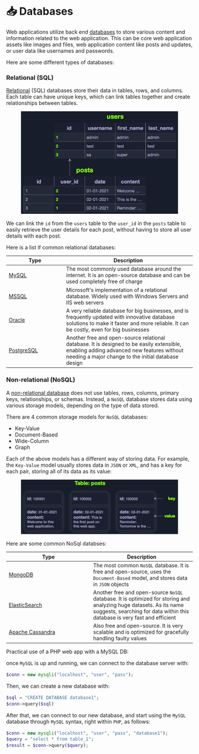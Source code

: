 # 📥 Databases

Web applications utilize back end [databases](https://en.wikipedia.org/wiki/Database) to store various content and information related to the web application. This can be core web application assets like images and files, web application content like posts and updates, or user data like usernames and passwords.

Here are some different types of databases:

### Relational (SQL)

[Relational](https://en.wikipedia.org/wiki/Relational\_database) (SQL) databases store their data in tables, rows, and columns. Each table can have unique keys, which can link tables together and create relationships between tables.

<figure><img src="../../../../.gitbook/assets/image (6) (1).png" alt=""><figcaption></figcaption></figure>

We can link the `id` from the `users` table to the `user_id` in the `posts` table to easily retrieve the user details for each post, without having to store all user details with each post.

Here is a list if common relational databases:

<table><thead><tr><th width="141">Type</th><th>Description</th></tr></thead><tbody><tr><td><a href="https://en.wikipedia.org/wiki/MySQL">MySQL</a></td><td>The most commonly used database around the internet. It is an open-source database and can be used completely free of charge</td></tr><tr><td><a href="https://en.wikipedia.org/wiki/Microsoft_SQL_Server">MSSQL</a></td><td>Microsoft's implementation of a relational database. Widely used with Windows Servers and IIS web servers</td></tr><tr><td><a href="https://en.wikipedia.org/wiki/Oracle_Database">Oracle</a></td><td>A very reliable database for big businesses, and is frequently updated with innovative database solutions to make it faster and more reliable. It can be costly, even for big businesses</td></tr><tr><td><a href="https://en.wikipedia.org/wiki/PostgreSQL">PostgreSQL</a></td><td>Another free and open-source relational database. It is designed to be easily extensible, enabling adding advanced new features without needing a major change to the initial database design</td></tr></tbody></table>

### Non-relational (NoSQL)

A [non-relational database](https://en.wikipedia.org/wiki/NoSQL) does not use tables, rows, columns, primary keys, relationships, or schemas. Instead, a `NoSQL` database stores data using various storage models, depending on the type of data stored.

There are 4 common storage models for `NoSQL` databases:

* Key-Value
* Document-Based
* Wide-Column
* Graph

Each of the above models has a different way of storing data. For example, the `Key-Value` model usually stores data in `JSON` or `XML`, and has a key for each pair, storing all of its data as its value:

<figure><img src="../../../../.gitbook/assets/image (7) (1).png" alt=""><figcaption></figcaption></figure>

Here are some common NoSql databses:

<table><thead><tr><th width="214">Type</th><th>Description</th></tr></thead><tbody><tr><td><a href="https://en.wikipedia.org/wiki/MongoDB">MongoDB</a></td><td>The most common <code>NoSQL</code> database. It is free and open-source, uses the <code>Document-Based</code> model, and stores data in <code>JSON</code> objects</td></tr><tr><td><a href="https://en.wikipedia.org/wiki/Elasticsearch">ElasticSearch</a></td><td>Another free and open-source <code>NoSQL</code> database. It is optimized for storing and analyzing huge datasets. As its name suggests, searching for data within this database is very fast and efficient</td></tr><tr><td><a href="https://en.wikipedia.org/wiki/Apache_Cassandra">Apache Cassandra</a></td><td>Also free and open-source. It is very scalable and is optimized for gracefully handling faulty values</td></tr></tbody></table>

Practical use of a PHP web app with a MySQL DB:

once `MySQL` is up and running, we can connect to the database server with:

```php
$conn = new mysqli("localhost", "user", "pass");
```

Then, we can create a new database with:

```php
$sql = "CREATE DATABASE database1";
$conn->query($sql)
```

After that, we can connect to our new database, and start using the `MySQL` database through `MySQL` syntax, right within `PHP`, as follows:

```php
$conn = new mysqli("localhost", "user", "pass", "database1");
$query = "select * from table_1";
$result = $conn->query($query);
```
